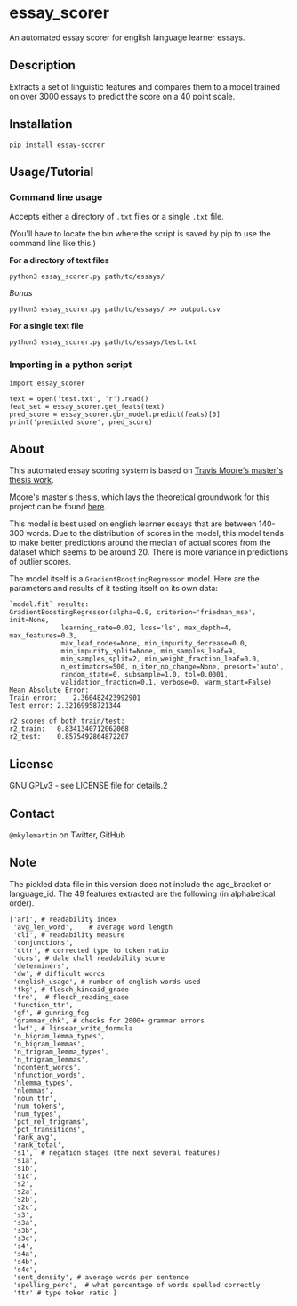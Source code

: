 # essay_scorer

An automated essay scorer for english language learner essays.

## Description

Extracts a set of linguistic features and compares them to a model trained on over 3000 essays to predict the score on a 40 point scale. 

## Installation

`pip install essay-scorer`

## Usage/Tutorial

### Command line usage

Accepts either a directory of `.txt` files or a single `.txt` file.

(You'll have to locate the bin where the script is saved by pip to use the command line like this.)

**For a directory of text files**

`python3 essay_scorer.py path/to/essays/`

*Bonus*

`python3 essay_scorer.py path/to/essays/ >> output.csv`

**For a single text file**

`python3 essay_scorer.py path/to/essays/test.txt`

### Importing in a python script

```
import essay_scorer

text = open('test.txt', 'r').read()
feat_set = essay_scorer.get_feats(text)
pred_score = essay_scorer.gbr_model.predict(feats)[0]
print('predicted score', pred_score)
```
## About
This automated essay scoring system is based on [Travis Moore's master's thesis work](https://github.com/travismoore3/aes_system).

Moore's master's thesis, which lays the theoretical groundwork for this project can be found [here](https://scholarsarchive.byu.edu/cgi/viewcontent.cgi?article=7835&context=etd).

This model is best used on english learner essays that are between 140-300 words. Due to the distribution of scores in the model, this model tends to make better predictions around the median of actual scores from the dataset which seems to be around 20. There is more variance in predictions of outlier scores.

The model itself is a `GradientBoostingRegressor` model.  Here are the parameters and results of it testing itself on its own data:

```
`model.fit` results:
GradientBoostingRegressor(alpha=0.9, criterion='friedman_mse', init=None,
             learning_rate=0.02, loss='ls', max_depth=4, max_features=0.3,
             max_leaf_nodes=None, min_impurity_decrease=0.0,
             min_impurity_split=None, min_samples_leaf=9,
             min_samples_split=2, min_weight_fraction_leaf=0.0,
             n_estimators=500, n_iter_no_change=None, presort='auto',
             random_state=0, subsample=1.0, tol=0.0001,
             validation_fraction=0.1, verbose=0, warm_start=False)
Mean Absolute Error:
Train error:	2.360482423992901
Test error:	2.32169958721344

r2 scores of both train/test:
r2_train:	0.8341340712062068
r2_test:	0.8575492864872207
```

## License

GNU GPLv3 - see LICENSE file for details.2

## Contact

`@mkylemartin` on Twitter, GitHub


## Note

The pickled data file in this version does not include the age_bracket or language_id. The 49 features extracted are the following (in alphabetical order).
```
['ari', # readability index
 'avg_len_word',  	# average word length
 'cli', # readability measure
 'conjunctions', 
 'cttr', # corrected type to token ratio
 'dcrs', # dale chall readability score
 'determiners', 
 'dw', # difficult words
 'english_usage', # number of english words used
 'fkg', # flesch_kincaid_grade
 'fre',  # flesch_reading_ease
 'function_ttr', 
 'gf', # gunning_fog
 'grammar_chk', # checks for 2000+ grammar errors
 'lwf', # linsear_write_formula
 'n_bigram_lemma_types', 
 'n_bigram_lemmas', 
 'n_trigram_lemma_types',
 'n_trigram_lemmas', 
 'ncontent_words', 
 'nfunction_words', 
 'nlemma_types',
 'nlemmas', 
 'noun_ttr', 
 'num_tokens', 
 'num_types', 
 'pct_rel_trigrams',
 'pct_transitions', 
 'rank_avg', 
 'rank_total', 
 's1',  # negation stages (the next several features)
 's1a', 
 's1b', 
 's1c',
 's2', 
 's2a', 
 's2b', 
 's2c', 
 's3', 
 's3a', 
 's3b', 
 's3c', 
 's4', 
 's4a',
 's4b', 
 's4c', 
 'sent_density', # average words per sentence
 'spelling_perc',  # what percentage of words spelled correctly
 'ttr' # type token ratio ]
```
